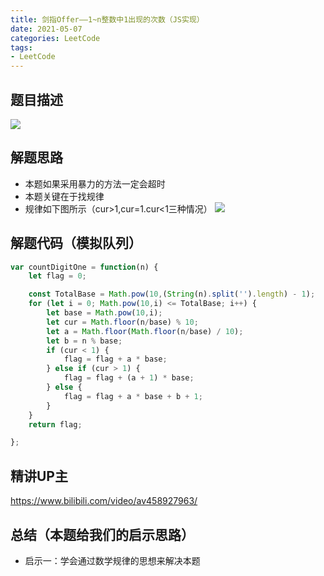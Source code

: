 ```yaml
---
title: 剑指Offer——1~n整数中1出现的次数（JS实现）
date: 2021-05-07
categories: LeetCode
tags: 
- LeetCode
---
```

## 题目描述
![](https://img-blog.csdnimg.cn/img_convert/f6de1a0edef3f77efb9c2b39b4f5e537.png)

## 解题思路
* 本题如果采用暴力的方法一定会超时
* 本题关键在于找规律
* 规律如下图所示（cur>1,cur=1.cur<1三种情况）
![](https://img-blog.csdnimg.cn/img_convert/f787574199ef1397406f49dd3fbb44b0.png)

## 解题代码（模拟队列）
```js
var countDigitOne = function(n) {
    let flag = 0;

    const TotalBase = Math.pow(10,(String(n).split('').length) - 1);
    for (let i = 0; Math.pow(10,i) <= TotalBase; i++) {
        let base = Math.pow(10,i);
        let cur = Math.floor(n/base) % 10;
        let a = Math.floor(Math.floor(n/base) / 10);
        let b = n % base;
        if (cur < 1) {
            flag = flag + a * base;
        } else if (cur > 1) {
            flag = flag + (a + 1) * base;
        } else {
            flag = flag + a * base + b + 1;
        }
    }
    return flag;

};
```
## 精讲UP主
https://www.bilibili.com/video/av458927963/
## 总结（本题给我们的启示思路）
* 启示一：学会通过数学规律的思想来解决本题

